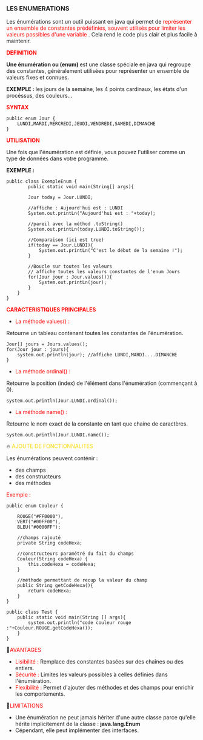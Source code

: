 ### LES ENUMERATIONS

Les énumérations sont un outil puissant en java qui permet
de <font color=red> représenter un ensemble de constantes prédéfinies, souvent utilisés
pour limiter les valeurs possibles d'une variable </font>. Cela rend le code plus clair et plus facile
à maintenir.

<font color=red> <b>DEFINITION </b></font>

<b>Une énumération ou (enum) </b> est une classe spéciale en java qui regroupe
des constantes, généralement utilisées pour représenter un ensemble de valeurs fixes
et connues.

<b>EXEMPLE : </b> les jours de la semaine, les 4 points cardinaux, les états d'un procéssus,
des couleurs…

<b><font color=red>SYNTAX</font></b>

    public enum Jour {
        LUNDI,MARDI,MERCREDI,JEUDI,VENDREDI,SAMEDI,DIMANCHE
    }

<b><font color=red>UTILISATION</font></b>

Une fois que l'énumération est définie, vous pouvez l'utiliser comme un type de données
dans votre programme.

<b>EXEMPLE : </b>

    public class ExempleEnum {
            public static void main(String[] args){

            Jour today = Jour.LUNDI;

            //affiche : Aujourd'hui est : LUNDI
            System.out.printLn("Aujourd'hui est : "+today);

            //pareil avec la méthod .toString() 
            System.out.printLn(today.LUNDI.toString());

            //Comparaison (ici est true)
            if(today == Jour.LUNDI){
                System.out.printLn("C'est le début de la semaine !");
            }

            //Boucle sur toutes les valeurs 
            // affiche toutes les valeurs constantes de l'enum Jours
            for(Jour jour : Jour.values()){
                System.out.printLn(jour); 
            }
        }
    }

<b><font color=red>CARACTERISTIQUES PRINCIPALES</font></b>

* <font color=red>La méthode values() : </font>

Retourne un tableau contenant toutes les constantes de l'énumération.

    Jour[] jours = Jours.values();
    for(Jour jour : jours){
        system.out.println(jour); //affiche LUNDI,MARDI....DIMANCHE
    }

* <font color =red>La méthode ordinal() : </font>

Retourne la position (index) de l'élément dans l'énumération (commençant à 0).

    system.out.println(Jour.LUNDI.ordinal());

* <font color =red>La méthode name() :</font>

Retourne le nom exact de la constante en tant que chaine de caractères.

    system.out.println(Jour.LUNDI.name());

🔥 <font color=gold>AJOUTE DE FONCTIONNALITES</font>

Les énumérations peuvent conténir :

- des champs
- des constructeurs
- des méthodes

<font color =red>Exemple : </font>

    public enum Couleur {

        ROUGE("#FF0000"),
        VERT("#00FF00"),
        BLEU("#0000FF");

        //champs rajouté
        private String codeHexa;

        //constructeurs paramétré du fait du champs
        Couleur(String codeHexa) {
            this.codeHexa = codeHexa;
        }

        //méthode permettant de recup la valeur du champ
        public String getCodeHexa(){
            return codeHexa;
        }
    }

    public class Test {
        public static void main(String [] args){
            system.out.println("code couleur rouge :"+Couleur.ROUGE.getCodeHexa());
        }
    }


🚀<font color =red>AVANTAGES </font>

- <font color =red>Lisibilité : </font> Remplace des constantes basées sur des chaînes ou des entiers.
- <font color =red>Sécurité : </font> Limites les valeurs possibles à celles définies dans l'énumération.
- <font color =red>Flexibilité : </font> Permet d'ajouter des méthodes et des champs pour enrichir les comportements.

🚀<font color =red>LIMITATIONS</font>

- Une énumération ne peut jamais hériter d'une autre classe parce qu'elle hérite implicitement de la classe : 
<b>java.lang.Enum</b>
- Cépendant, elle peut implémenter des interfaces.


